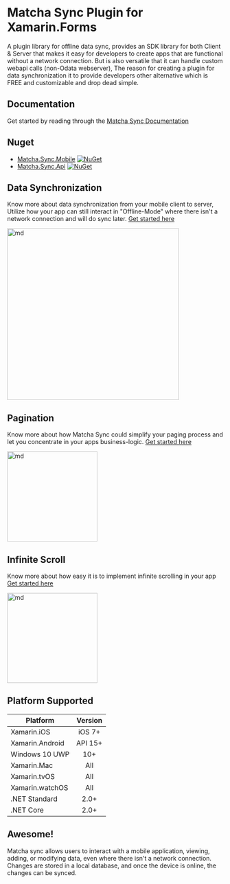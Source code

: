 # Matcha Sync Plugin for Xamarin.Forms
A plugin library for offline data sync, provides an SDK library for both Client & Server that makes it easy for developers to create apps that are functional without a network connection. But is also versatile that it can handle custom webapi calls (non-Odata webserver), The reason for creating a plugin for data synchronization it to provide developers other alternative which is FREE and customizable and drop dead simple. 

## Documentation

Get started by reading through the [Matcha Sync Documentation](https://winstongubantes.github.io/MatchaSync/) 

## Nuget

* [Matcha.Sync.Mobile](http://www.nuget.org/packages/Matcha.Sync.Mobile) [![NuGet](https://img.shields.io/nuget/v/Matcha.Sync.Mobile.svg?label=NuGet)](https://www.nuget.org/packages/Matcha.Sync.Mobile/)
* [Matcha.Sync.Api](http://www.nuget.org/packages/Matcha.Sync.Api) [![NuGet](https://img.shields.io/nuget/v/Matcha.Sync.Api.svg?label=NuGet)](https://www.nuget.org/packages/Matcha.Sync.Api/)

## Data Synchronization
Know more about data synchronization from your mobile client to server, Utilize how your app can still interact in "Offline-Mode" where there isn't a network connection and will do sync later. [Get started here](https://winstongubantes.github.io/MatchaSync/)

<img src="https://github.com/winstongubantes/matcha.sync/blob/master/Images/valid.gif" width="400" title="md">

## Pagination
Know more about how Matcha Sync could simplify your paging process and let you concentrate in your apps business-logic. [Get started here](https://winstongubantes.github.io/MatchaSync/Pagination.html)

<img src="https://github.com/winstongubantes/matcha.sync/blob/master/Images/pagination.gif" width="210" title="md">

## Infinite Scroll
Know more about how easy it is to implement infinite scrolling in your app [Get started here](https://winstongubantes.github.io/MatchaSync/InfiniteScroll.html)

<img src="https://github.com/winstongubantes/matcha.sync/blob/master/Images/infinite.gif" width="210" title="md">

## Platform Supported

|Platform|Version|
| ------------------- | :-----------: |
|Xamarin.iOS|iOS 7+|
|Xamarin.Android|API 15+|
|Windows 10 UWP|10+|
|Xamarin.Mac|All|
|Xamarin.tvOS|All|
|Xamarin.watchOS|All|
|.NET Standard|2.0+|
|.NET Core|2.0+|

## Awesome!
 
Matcha sync allows users to interact with a mobile application, viewing, adding, or modifying data, even where there isn't a network connection. Changes are stored in a local database, and once the device is online, the changes can be synced.
